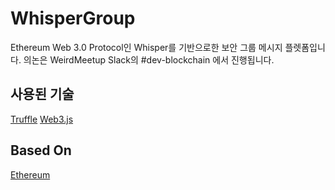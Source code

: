 # WhisperGroup

Ethereum Web 3.0 Protocol인 Whisper를 기반으로한 보안 그룹 메시지 플렛폼입니다.
의논은 WeirdMeetup Slack의 #dev-blockchain 에서 진행됩니다.

## 사용된 기술
[Truffle](https://github.com/ConsenSys/truffle)
[Web3.js](https://github.com/ethereum/web3.js)

## Based On
[Ethereum](https://github.com/ethereum)
